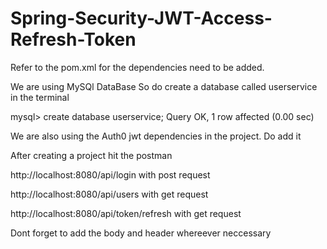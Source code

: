 # Spring-Security-JWT-Access-Refresh-Token


Refer to the pom.xml for the dependencies need to be added.

We are using MySQl DataBase 
So do create a database called userservice in the terminal

mysql> create database userservice;
Query OK, 1 row affected (0.00 sec)


We are also using the Auth0 jwt dependencies in the project.
Do add it


After creating a project hit the postman

http://localhost:8080/api/login with post request


http://localhost:8080/api/users with get request


http://localhost:8080/api/token/refresh with get request


Dont forget to add the body and header whereever neccessary

